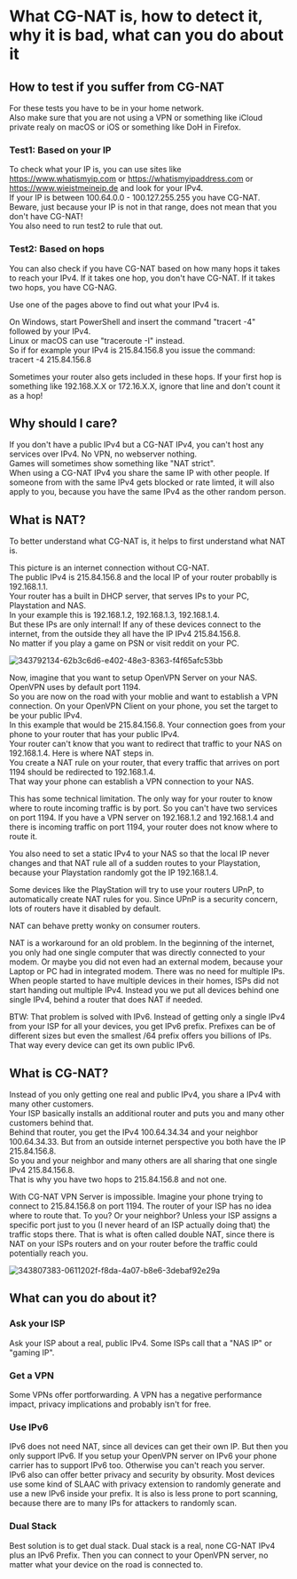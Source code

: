 # What CG-NAT is, how to detect it, why it is bad, what can you do about it

## How to test if you suffer from CG-NAT
For these tests you have to be in your home network.  
Also make sure that you are not using a VPN or something like iCloud private realy on macOS or iOS or something like DoH in Firefox.

### Test1: Based on your IP
To check what your IP is, you can use sites like https://www.whatismyip.com or https://whatismyipaddress.com or  
https://www.wieistmeineip.de and look for your IPv4.  
If your IP is between 100.64.0.0 - 100.127.255.255 you have CG-NAT.  
Beware, just because your IP is not in that range, does not mean that you don't have CG-NAT!  
You also need to run test2 to rule that out.  

### Test2: Based on hops
You can also check if you have CG-NAT based on how many hops it takes to reach your IPv4. 
If it takes one hop, you don't have CG-NAT. 
If it takes two hops, you have CG-NAG. 

Use one of the pages above to find out what your IPv4 is.  

On Windows, start PowerShell and insert the command "tracert -4" followed by your IPv4.  
Linux or macOS can use "traceroute -I" instead.  
So if for example your IPv4 is 215.84.156.8 you issue the command:  
tracert -4 215.84.156.8

Sometimes your router also gets included in these hops. If your first hop is something like 192.168.X.X or 172.16.X.X, ignore that line and don't count it as a hop!

## Why should I care?
If you don't have a public IPv4 but a CG-NAT IPv4, you can't host any services over IPv4. No VPN, no webserver nothing.  
Games will sometimes show something like "NAT strict".  
When using a CG-NAT IPv4 you share the same IP with other people. If someone from with the same IPv4 gets blocked or rate limted, it will also apply to you, because you have the same IPv4 as the other random person. 

## What is NAT?
To better understand what CG-NAT is, it helps to first understand what NAT is.  

This picture is an internet connection without CG-NAT.  
The public IPv4 is 215.84.156.8 and the local IP of your router probablly is 192.168.1.1.  
Your router has a built in DHCP server, that serves IPs to your PC, Playstation and NAS.  
In your example this is 192.168.1.2, 192.168.1.3, 192.168.1.4.  
But these IPs are only internal! If any of these devices connect to the internet, from the outside they all have the IP IPv4 215.84.156.8.  
No matter if you play a game on PSN or visit reddit on your PC.  

![343792134-62b3c6d6-e402-48e3-8363-f4f65afc53bb](https://github.com/user-attachments/assets/c540d3fe-5b1b-4874-9fc7-f250175bc244)


Now, imagine that you want to setup OpenVPN Server on your NAS. OpenVPN uses by default port 1194.  
So you are now on the road with your moblie and want to establish a VPN connection. On your OpenVPN Client on your phone, you set the target to be your public IPv4.  
In this example that would be 215.84.156.8. Your connection goes from your phone to your router that has your public IPv4.  
Your router can't know that you want to redirect that traffic to your NAS on 192.168.1.4. Here is where NAT steps in.  
You create a NAT rule on your router, that every traffic that arrives on port 1194 should be redirected to 192.168.1.4.  
That way your phone can establish a VPN connection to your NAS.  

This has some technical limitation. The only way for your router to know where to route incoming traffic is by port. So you can't have two services on port 1194. 
If you have a VPN server on 192.168.1.2 and 192.168.1.4 and there is incoming traffic on port 1194, your router does not know where to route it. 

You also need to set a static IPv4 to your NAS so that the local IP never changes and that NAT rule all of a sudden routes to your Playstation, because your Playstation randomly got the IP 192.168.1.4. 

Some devices like the PlayStation will try to use your routers UPnP, to automatically create NAT rules for you. Since UPnP is a security concern, lots of routers have it disabled by default.  

NAT can behave pretty wonky on consumer routers.  

NAT is a workaround for an old problem. In the beginning of the internet, you only had one single computer that was directly connected to your modem. Or maybe you did not even had an external modem, because your Laptop or PC had in integrated modem. There was no need for multiple IPs. When people started to have multiple devices in their homes, ISPs did not start handing out multiple IPv4. Instead you we put all devices behind one single IPv4, behind a router that does NAT if needed.  

BTW: That problem is solved with IPv6. Instead of getting only a single IPv4 from your ISP for all your devices, you get IPv6 prefix. Prefixes can be of different sizes but even the smallest /64 prefix offers you billions of IPs.  
That way every device can get its own public IPv6.  


## What is CG-NAT?
Instead of you only getting one real and public IPv4, you share a IPv4 with many other customers.  
Your ISP basically installs an additional router and puts you and many other customers behind that.  
Behind that router, you get the IPv4 100.64.34.34 and your neighbor 100.64.34.33. But from an outside internet perspective you both have the IP 215.84.156.8.  
So you and your neighbor and many others are all sharing that one single IPv4 215.84.156.8.  
That is why you have two hops to 215.84.156.8 and not one.  

With CG-NAT VPN Server is impossible. Imagine your phone trying to connect to 215.84.156.8 on port 1194. The router of your ISP has no idea where to route that. To you? Or your neighbor? Unless your ISP assigns a specific port just to you (I never heard of an ISP actually doing that) the traffic stops there. That is what is often called double NAT, since there is NAT on your ISPs routers and on your router before the traffic could potentially reach you. 

![343807383-0611202f-f8da-4a07-b8e6-3debaf92e29a](https://github.com/user-attachments/assets/4bb3a31a-543a-48c4-82fd-17d50712eb7c)

## What can you do about it?

### Ask your ISP
Ask your ISP about a real, public IPv4. Some ISPs call that a "NAS IP" or "gaming IP".  

### Get a VPN
Some VPNs offer portforwarding. A VPN has a negative performance impact, privacy implications and probably isn't for free.  

### Use IPv6 
IPv6 does not need NAT, since all devices can get their own IP. But then you only support IPv6. If you setup your OpenVPN server on IPv6 your phone carrier has to support IPv6 too.  Otherwise you can't reach you server.  
IPv6 also can offer better privacy and security by obsurity. Most devices use some kind of SLAAC with privacy extension to randomly generate and use a new IPv6 inside your prefix. 
It is also is less prone to port scanning, because there are to many IPs for attackers to randomly scan. 

### Dual Stack
Best solution is to get dual stack. Dual stack is a real, none CG-NAT IPv4 plus an IPv6 Prefix.  Then you can connect to your OpenVPN server, no matter what your device on the road is connected to.  